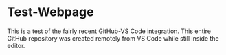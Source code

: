 # Test-Webpage
This is a test of the fairly recent GitHub-VS Code integration.  This entire GitHub repository was created remotely from VS Code while still inside the editor.
